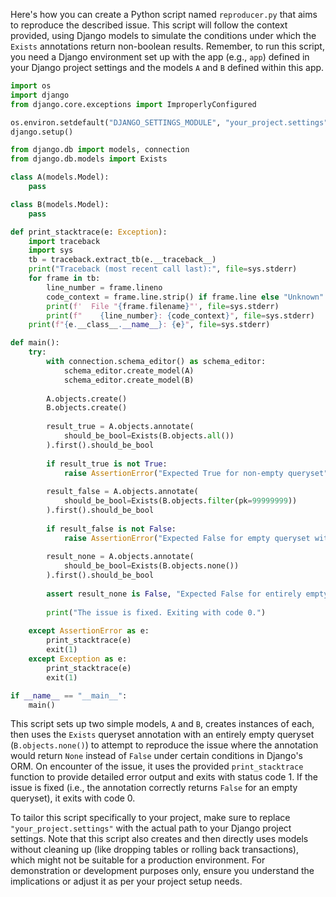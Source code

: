 Here's how you can create a Python script named `reproducer.py` that aims to reproduce the described issue. This script will follow the context provided, using Django models to simulate the conditions under which the `Exists` annotations return non-boolean results. Remember, to run this script, you need a Django environment set up with the app (e.g., `app`) defined in your Django project settings and the models `A` and `B` defined within this app. 

```python
import os
import django
from django.core.exceptions import ImproperlyConfigured

os.environ.setdefault("DJANGO_SETTINGS_MODULE", "your_project.settings")
django.setup()

from django.db import models, connection
from django.db.models import Exists

class A(models.Model):
    pass

class B(models.Model):
    pass

def print_stacktrace(e: Exception):
    import traceback
    import sys
    tb = traceback.extract_tb(e.__traceback__)
    print("Traceback (most recent call last):", file=sys.stderr)
    for frame in tb:
        line_number = frame.lineno
        code_context = frame.line.strip() if frame.line else "Unknown"
        print(f'  File "{frame.filename}"', file=sys.stderr)
        print(f"    {line_number}: {code_context}", file=sys.stderr)
    print(f"{e.__class__.__name__}: {e}", file=sys.stderr)

def main():
    try:
        with connection.schema_editor() as schema_editor:
            schema_editor.create_model(A)
            schema_editor.create_model(B)
            
        A.objects.create()
        B.objects.create()
        
        result_true = A.objects.annotate(
            should_be_bool=Exists(B.objects.all())
        ).first().should_be_bool
        
        if result_true is not True:
            raise AssertionError("Expected True for non-empty queryset")
        
        result_false = A.objects.annotate(
            should_be_bool=Exists(B.objects.filter(pk=99999999))
        ).first().should_be_bool
        
        if result_false is not False:
            raise AssertionError("Expected False for empty queryset with condition")
        
        result_none = A.objects.annotate(
            should_be_bool=Exists(B.objects.none())
        ).first().should_be_bool
        
        assert result_none is False, "Expected False for entirely empty queryset, got None instead"
        
        print("The issue is fixed. Exiting with code 0.")
        
    except AssertionError as e:
        print_stacktrace(e)
        exit(1)
    except Exception as e:
        print_stacktrace(e)
        exit(1)

if __name__ == "__main__":
    main()
```
This script sets up two simple models, `A` and `B`, creates instances of each, then uses the `Exists` queryset annotation with an entirely empty queryset (`B.objects.none()`) to attempt to reproduce the issue where the annotation would return `None` instead of `False` under certain conditions in Django's ORM. On encounter of the issue, it uses the provided `print_stacktrace` function to provide detailed error output and exits with status code 1. If the issue is fixed (i.e., the annotation correctly returns `False` for an empty queryset), it exits with code 0.

To tailor this script specifically to your project, make sure to replace `"your_project.settings"` with the actual path to your Django project settings. Note that this script also creates and then directly uses models without cleaning up (like dropping tables or rolling back transactions), which might not be suitable for a production environment. For demonstration or development purposes only, ensure you understand the implications or adjust it as per your project setup needs.